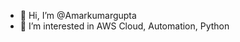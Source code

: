 - 👋 Hi, I’m @Amarkumargupta
- 👀 I’m interested in AWS Cloud, Automation, Python



<!---
Amarkumargupta/Amarkumargupta is a ✨ special ✨ repository because its `README.md` (this file) appears on your GitHub profile.
You can click the Preview link to take a look at your changes.
--->
